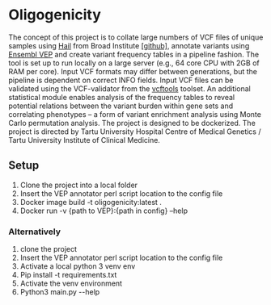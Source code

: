 # Oligogenicity
The concept of this project is to collate large numbers of VCF files of unique samples using [Hail](https://hail.is/) from Broad Institute [[github]](https://github.com/hail-is/hail), 
annotate variants using [Ensembl VEP](https://www.ensembl.org/info/docs/tools/vep/index.html) and create variant frequency tables in a pipeline fashion. 
The tool is set up to run locally on a large server (e.g., 64 core CPU with 2GB of RAM per core). Input VCF formats may differ between generations, but the pipeline is dependent on correct INFO fields.
Input VCF files can be validated using the VCF-validator from the [vcftools](https://vcftools.github.io/index.html) toolset.
An additional statistical module enables analysis of the frequency tables to reveal potential relations between the variant burden within gene sets and correlating phenotypes – a form of variant enrichment analysis using Monte Carlo permutation analysis. 
The project is designed to be dockerized. 
The project is directed by Tartu University Hospital Centre of Medical Genetics / Tartu University Institute of Clinical Medicine. 

## Setup
1.	Clone the project into a local folder
2.	Insert the VEP annotator perl script location to the config file
3.	Docker image build -t oligogenicity:latest .
4.	Docker run -v {path to VEP}:{path in config} –help

### Alternatively 
1.	clone the project
2.	Insert the VEP annotator perl script location to the config file
3.	Activate a local python 3 venv env
4.	Pip install -t requirements.txt
5.	Activate the venv environment
6.	Python3 main.py --help

